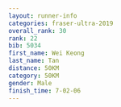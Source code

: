 ```yaml
---
layout: runner-info 
categories: fraser-ultra-2019 
overall_rank: 30
rank: 22
bib: 5034
first_name: Wei Keong
last_name: Tan
distance: 50KM
category: 50KM
gender: Male
finish_time: 7-02-06
---
```

